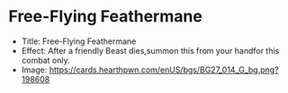 # Free-Flying Feathermane
- Title:  Free-Flying Feathermane
- Effect:  After a friendly Beast dies,summon this from your handfor this combat only.
- Image:  https://cards.hearthpwn.com/enUS/bgs/BG27_014_G_bg.png?198608
